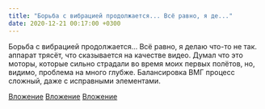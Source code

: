 ```yaml
---
title: "Борьба с вибрацией продолжается... Всё равно, я де..."
date: 2020-12-21 00:17:00 +0300
---
```


Борьба с вибрацией продолжается... Всё равно, я делаю что-то не так. аппарат трясёт, что сказывается на качестве видео. Думал что это моторы, которые сильно страдали во время моих первых полётов, но, видимо, проблема на много глубже. Балансировка ВМГ процесс сложный, даже с исправными элементами.


[Вложение](/assets/vk_photos/2/InaAbn4V1FY.jpg)
[Вложение](/assets/vk_photos/2/0GXXTp6RvQk.jpg)
[Вложение](/assets/vk_photos/2/gtPzZ7CGV5U.jpg)
